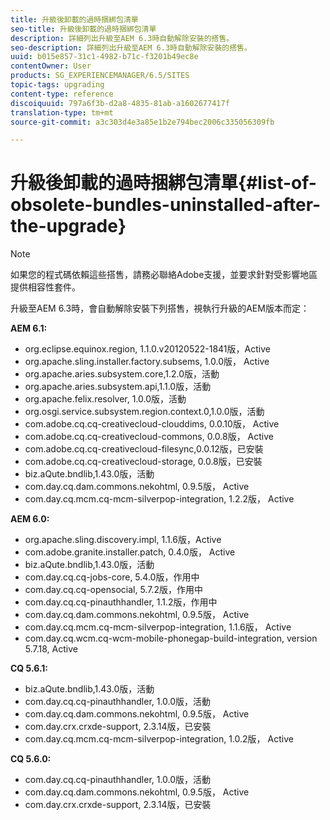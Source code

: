 ```yaml
---
title: 升級後卸載的過時捆綁包清單
seo-title: 升級後卸載的過時捆綁包清單
description: 詳細列出升級至AEM 6.3時自動解除安裝的搭售。
seo-description: 詳細列出升級至AEM 6.3時自動解除安裝的搭售。
uuid: b015e857-31c1-4982-b71c-f3201b49ec8e
contentOwner: User
products: SG_EXPERIENCEMANAGER/6.5/SITES
topic-tags: upgrading
content-type: reference
discoiquuid: 797a6f3b-d2a8-4835-81ab-a1602677417f
translation-type: tm+mt
source-git-commit: a3c303d4e3a85e1b2e794bec2006c335056309fb

---
```



# 升級後卸載的過時捆綁包清單{#list-of-obsolete-bundles-uninstalled-after-the-upgrade}

>[!NOTE]
>
>如果您的程式碼依賴這些搭售，請務必聯絡Adobe支援，並要求針對受影響地區提供相容性套件。

升級至AEM 6.3時，會自動解除安裝下列搭售，視執行升級的AEM版本而定：

**AEM 6.1:**

* org.eclipse.equinox.region, 1.1.0.v20120522-1841版，Active
* org.apache.sling.installer.factory.subsems, 1.0.0版， Active
* org.apache.aries.subsystem.core,1.2.0版，活動
* org.apache.aries.subsystem.api,1.1.0版，活動
* org.apache.felix.resolver, 1.0.0版，活動
* org.osgi.service.subsystem.region.context.0,1.0.0版，活動
* com.adobe.cq.cq-creativecloud-clouddims, 0.0.10版， Active
* com.adobe.cq.cq-creativecloud-commons, 0.0.8版， Active
* com.adobe.cq.cq-creativecloud-filesync,0.0.12版，已安裝
* com.adobe.cq.cq-creativecloud-storage, 0.0.8版，已安裝
* biz.aQute.bndlib,1.43.0版，活動
* com.day.cq.dam.commons.nekohtml, 0.9.5版， Active
* com.day.cq.mcm.cq-mcm-silverpop-integration, 1.2.2版， Active

**AEM 6.0:**

* org.apache.sling.discovery.impl, 1.1.6版，Active
* com.adobe.granite.installer.patch, 0.4.0版， Active
* biz.aQute.bndlib,1.43.0版，活動
* com.day.cq.cq-jobs-core, 5.4.0版，作用中
* com.day.cq.cq-opensocial, 5.7.2版，作用中
* com.day.cq.cq-pinauthhandler, 1.1.2版，作用中
* com.day.cq.dam.commons.nekohtml, 0.9.5版， Active
* com.day.cq.mcm.cq-mcm-silverpop-integration, 1.1.6版， Active
* com.day.cq.wcm.cq-wcm-mobile-phonegap-build-integration, version 5.7.18, Active

**CQ 5.6.1:**

* biz.aQute.bndlib,1.43.0版，活動
* com.day.cq.cq-pinauthhandler, 1.0.0版，活動
* com.day.cq.dam.commons.nekohtml, 0.9.5版， Active
* com.day.crx.crxde-support, 2.3.14版，已安裝
* com.day.cq.mcm.cq-mcm-silverpop-integration, 1.0.2版， Active

**CQ 5.6.0:**

* com.day.cq.cq-pinauthhandler, 1.0.0版，活動
* com.day.cq.dam.commons.nekohtml, 0.9.5版， Active
* com.day.crx.crxde-support, 2.3.14版，已安裝

